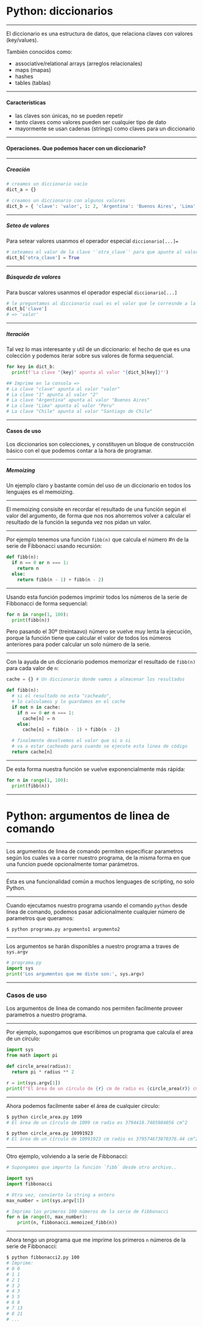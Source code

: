 # Python: diccionarios

---

El diccionario es una estructura de datos, que relaciona claves con valores (key/values).

También conocidos como:

- associative/relational arrays (arreglos relacionales)
- maps (mapas)
- hashes
- tables (tablas)

---

#### Características

- las claves son únicas, no se pueden repetir
- tanto claves como valores pueden ser cualquier tipo de dato
- mayormente se usan cadenas (strings) como claves para un diccionario

---

#### Operaciones. Que podemos hacer con un diccionario?

---

##### Creación

```python
# creamos un diccionario vacío
dict_a = {}

# creamos un diccionario con algunos valores
dict_b = { 'clave': 'valor', 1: 2, 'Argentina': 'Buenos Aires', 'Lima': 'Peru', 'Chile': 'Santiago de Chile' }
```

---

##### Seteo de valores

Para setear valores usanmos el operador especial `diccionario[...]=`

```python
# seteamos el valor de la clave '`otra_clave`' para que apunte al valor `True`
dict_b['otra_clave'] = True
```

---

##### Búsqueda de valores

Para buscar valores usanmos el operador especial `diccionario[...]`

```python
# le preguntamos al diccionario cual es el valor que le corresnde a la clave `'clave'`
dict_b['clave']
# => 'valor'
```

---

##### Iteración

Tal vez lo mas interesante y util de un diccionario: el hecho de que es una colección y podemos iterar sobre sus valores de forma sequencial.

```python
for key in dict_b:
  print(f'La clave "{key}" apunta al valor "{dict_b[key]}"')

## Imprime en la consola =>
# La clave "clave" apunta al valor "valor"
# La clave "1" apunta al valor "2"
# La clave "Argentina" apunta al valor "Buenos Aires"
# La clave "Lima" apunta al valor "Peru"
# La clave "Chile" apunta al valor "Santiago de Chile"
```

---

#### Casos de uso

Los diccionarios son colecciones, y constituyen un bloque de construcción básico con el que podemos contar a la hora de programar.

---

##### Memoizing

Un ejemplo claro y bastante común del uso de un diccionario en todos los lenguajes es el memoizing.

---


El memoizing consisite en recordar el resultado de una función según el valor del argumento, de forma que nos nos ahorremos volver a calcular el resultado de la función la segunda vez nos pidan un valor.

---

Por ejemplo tenemos una función `fibb(n)` que calcula el número #n de la serie de Fibbonacci usando recursión:

```python
def fibb(n):
  if n == 0 or n === 1:
    return n
  else:
    return fibb(n - 1) + fibb(n - 2)
```

---

Usando esta función podemos imprimir todos los números de la serie de Fibbonacci de forma sequencial:

```python
for n in range(1, 100):
  print(fibb(n))
```

Pero pasando el 30º (treintaavo) número se vuelve muy lenta la ejecución, porque la función tiene que calcular el valor de todos los números anteriores para poder calcular un solo número de la serie.

---

Con la ayuda de un diccionario podemos memorizar el resultado de `fibb(n)` para cada valor de `n`:

```python
cache = {} # Un diccionario donde vamos a almacenar los resultados

def fibb(n):
  # si el resultado no esta "cacheado",
  # lo calculamos y lo guardamos en el cache
  if not n in cache:
    if n == 0 or n === 1:
      cache[n] = n
    else:
      cache[n] = fibb(n - 1) + fibb(n - 2)

  # finalmente devolvemos el valor que si o si
  # va a estar cacheado para cuando se ejecute esta linea de código
  return cache[n]
```

---

De esta forma nuestra función se vuelve exponencialmente más rápida:

```python
for n in range(1, 100):
  print(fibb(n))
```

---

# Python: argumentos de linea de comando

---

Los argumentos de linea de comando permiten especificar parametros según los cuales va a correr nuestro programa,
de la misma forma en que una funcion puede opcionalmente tomar parámetros.

---

Ésta es una funcionalidad común a muchos lenguages de scripting, no solo Python.

---

Cuando ejecutamos nuestro programa usando el comando `python` desde linea de comando, podemos pasar adicionalmente cualquier número de parametros que queramos:

```bash
$ python programa.py argumento1 argumento2
```

---

Los argumentos se harán disponibles a nuestro programa a traves de `sys.argv`

```python
# programa.py
import sys
print('Los argumentos que me diste son:', sys.argv)
```

---

### Casos de uso

Los argumentos de linea de comando nos permiten facilmente proveer parametros a nuestro programa.

---

Por ejemplo, supongamos que escribimos un programa que calcula el area de un círculo:

```python
import sys
from math import pi

def circle_area(radius):
  return pi * radius ** 2

r = int(sys.argv[1])
print(f"El área de un círculo de {r} cm de radio es {circle_area(r)} cm^2" )
```

---

Ahora podemos facilmente saber el área de cualquier círculo:

```bash
$ python circle_area.py 1099
# El área de un círculo de 1099 cm radio es 3794418.7485984056 cm^2

$ python circle_area.py 10991923
# El área de un círculo de 10991923 cm radio es 379574673870376.44 cm^2
```

---

Otro ejemplo, volviendo a la serie de Fibbonacci:

```python
# Supongamos que importo la función `fibb` desde otro archivo..

import sys
import fibbonacci

# Otra vez, convierto la string a entero
max_number = int(sys.argv[1])

# Imprimo los primeros 100 números de la serie de Fibbonacci
for n in range(0, max_number):
    print(n, fibbonacci.memoized_fibb(n))
```

---

Ahora tengo un programa que me imprime los primeros `n` números de la serie de Fibbonacci:

```bash
$ python fibbonacci2.py 100
# Imprime:
# 0 0
# 1 1
# 2 1
# 3 2
# 4 3
# 5 5
# 6 8
# 7 13
# 8 21
# ...
```

